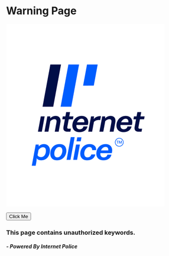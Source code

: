 # Warning Page

![alt text](https://github.com/MizanurRemon/warningpage/blob/main/ic_logo_vertical.png?raw=true)


<button type="button" style="background-color: blue, color: white">Click Me</button>

### This page contains unauthorized keywords.
##### - Powered By Internet Police
